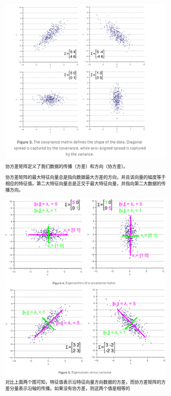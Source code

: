 ![image](./1.png)

协方差矩阵定义了我们数据的传播（方差）和方向（协方差）。

协方差矩阵的最大特征向量总是指向数据最大方差的方向，并且该向量的幅度等于相应的特征值。第二大特征向量总是正交于最大特征向量，并指向第二大数据的传播方向。

![image](./2.png)
![image](./3.png)
对比上面两个图可知，特征值表示沿特征向量方向数据的方差，而协方差矩阵的方差分量表示沿轴的传播。如果没有协方差，则这两个值是相等的

